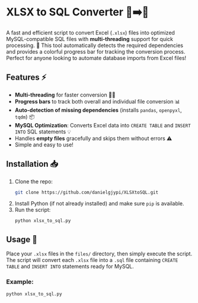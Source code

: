 # XLSX to SQL Converter 📝➡️💾

A fast and efficient script to convert Excel (`.xlsx`) files into optimized MySQL-compatible SQL files with **multi-threading** support for quick processing. 🚀 This tool automatically detects the required dependencies and provides a colorful progress bar for tracking the conversion process. Perfect for anyone looking to automate database imports from Excel files!

## Features ⚡
- **Multi-threading** for faster conversion 🧑‍💻
- **Progress bars** to track both overall and individual file conversion 📊
- **Auto-detection of missing dependencies** (installs `pandas`, `openpyxl`, `tqdm`) 📦
- **MySQL Optimization**: Converts Excel data into `CREATE TABLE` and `INSERT INTO` SQL statements 💡
- Handles **empty files** gracefully and skips them without errors ⚠️
- Simple and easy to use!

## Installation 📥
1. Clone the repo:
    ```bash
    git clone https://github.com/danielgjypi/XLSXtoSQL.git
    ```
2. Install Python (if not already installed) and make sure `pip` is available.
3. Run the script:
    ```bash
    python xlsx_to_sql.py
    ```

## Usage 🔧
Place your `.xlsx` files in the `files/` directory, then simply execute the script. The script will convert each `.xlsx` file into a `.sql` file containing `CREATE TABLE` and `INSERT INTO` statements ready for MySQL.

### Example:
```bash
python xlsx_to_sql.py
